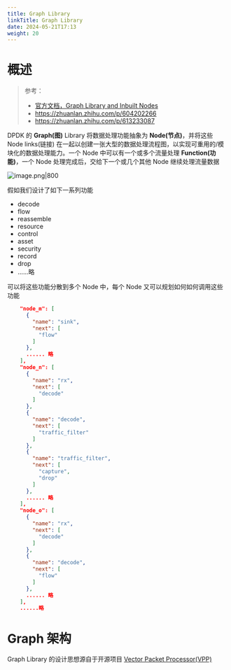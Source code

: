 ```yaml
---
title: Graph Library
linkTitle: Graph Library
date: 2024-05-21T17:13
weight: 20
---
```


# 概述

> 参考：
>
> - [官方文档，Graph Library and Inbuilt Nodes](https://doc.dpdk.org/guides/prog_guide/graph_lib.html)
> - https://zhuanlan.zhihu.com/p/604202266
> - https://zhuanlan.zhihu.com/p/613233087

DPDK 的 **Graph(图)** Library 将数据处理功能抽象为 **Node(节点)**，并将这些 Node links(链接) 在一起以创建一张大型的数据处理流程图，以实现可重用的/模块化的数据处理能力。一个 Node 中可以有一个或多个流量处理 **Function(功能)**，一个 Node 处理完成后，交给下一个或几个其他 Node 继续处理流量数据

![image.png|800](https://notes-learning.oss-cn-beijing.aliyuncs.com/dpdk/graph_library_1.png)

假如我们设计了如下一系列功能

- decode
- flow
- reassemble
- resource
- control
- asset
- security
- record
- drop
- ......略

可以将这些功能分散到多个 Node 中，每个 Node 又可以规划如何如何调用这些功能

```json
    "node_m": [
      {
        "name": "sink",
        "next": [
          "flow"
        ]
      },
      ...... 略
    ],
    "node_n": [
      {
        "name": "rx",
        "next": [
          "decode"
        ]
      },
      {
        "name": "decode",
        "next": [
          "traffic_filter"
        ]
      },
      {
        "name": "traffic_filter",
        "next": [
          "capture",
          "drop"
        ]
      },
      ...... 略
    ],
    "node_o": [
      {
        "name": "rx",
        "next": [
          "decode"
        ]
      },
      {
        "name": "decode",
        "next": [
          "flow"
        ]
      },
      ...... 略
    ],
    ......略
```

# Graph 架构

Graph Library 的设计思想源自于开源项目 [Vector Packet Processor(VPP)](https://github.com/FDio/vpp)
